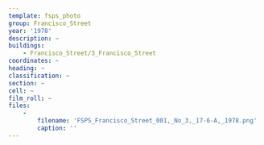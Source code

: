 ```yaml
---
template: fsps_photo
group: Francisco_Street
year: '1978'
description: ~
buildings:
    - Francisco_Street/3_Francisco_Street
coordinates: ~
heading: ~
classification: ~
section: ~
cell: ~
film_roll: ~
files:
    -
        filename: 'FSPS_Francisco_Street_001,_No_3,_17-6-A,_1978.png'
        caption: ''
---
```

